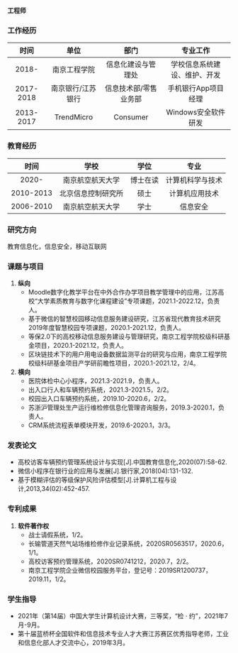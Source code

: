 **工程师**

### 工作经历
时间|单位|部门|专业工作
:--:|:--:|:--:|:--:
2018-|南京工程学院|信息化建设与管理处|学校信息系统建设、维护、开发
2017-2018|南京银行/江苏银行|信息技术部/零售业务部|手机银行App项目经理
2013-2017|TrendMicro |Consumer|Windows安全软件研发

### 教育经历
时间|学校|学位|专业
:--:|:--:|:--:|:--:
2020-|南京航空航天大学|博士在读|计算机科学与技术
2010-2013|北京信息控制研究所|硕士|计算机应用技术
2006-2010|南京航空航天大学|学士|信息安全

### 研究方向
教育信息化，信息安全，移动互联网

### 课题与项目
1. **纵向**
   - Moodle数字化教学平台在中外合作办学项目教学管理中的应用，江苏高校“大学素质教育与数字化课程建设”专项课题，2021.1-2022.12，负责人。
   - 基于微信的智慧校园移动信息服务建设研究，江苏省现代教育技术研究2019年度智慧校园专项课题，2020.1-2021.12，负责人。
   - 等保2.0下的高校移动信息服务建设与管理研究，南京工程学院校级科研基金项目，2020.1-2021.12，负责人。
   - 区块链技术下的用户用电设备数据监测平台的研究与应用，南京工程学院校级科研基金项目产学研前瞻性项目，2020.1-2021.12，2/4。
2. **横向**
   - 医院体检中心小程序，2021.3-2021.9，负责人。
   - 出入口行人和车辆预约系统，2021.3-2021.5，2/2。
   - 校园出入口车辆预约系统，2019.10-2020.6，2/2。
   - 苏浙沪管理处生产运行维检修信息化管理咨询服务，2019.3-2020.1，负责人。
   - CRM系统流程表单模块开发，2019.6-2020.1，3/3。 

### 发表论文
- 高校访客车辆预约管理系统设计与实现[J].中国教育信息化,2020(07):58-62.
- 微信小程序在银行业的应用与发展[J].银行家,2018(04):131-132.
- 基于模糊评估的等级保护风险评估模型[J].计算机工程与设计,2013,34(02):452-457.

### 专利成果
1. **软件著作权**
   - 战士请假系统，1/2。
   - 长输管道天然气站场维检修作业记录系统，2020SR0563517，2020.6，1/1。
   - 高校访客预约管理系统，2020SR0741212，2020.7，2/2。
   - 南京工程学院企业微信校园服务平台，登记号：2019SR1200737，2019.11，1/2。

### 学生指导
- 2021年（第14届）中国大学生计算机设计大赛，三等奖，“检 · 约”，2021年7月-9月。
- 第十届蓝桥杯全国软件和信息技术专业人才大赛江苏赛区优秀指导老师，工业和信息化部人才交流中心，2019年3月。
